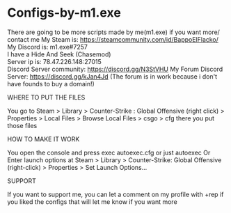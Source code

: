 # Configs-by-m1.exe
There are going to be more scripts made by me(m1.exe) if you want more/ contact me
My Steam is: https://steamcommunity.com/id/BappoElFlacko/           
My Discord is: m1.exe#7257          
I have a Hide And Seek (Chasemod)        
Server ip is: 78.47.226.148:27015           
Discord Server community: https://discord.gg/N3StVHU
My Forum Discord Server: https://discord.gg/kJan4Jd (The forum is in work because i don't have founds to buy a domain!)

WHERE TO PUT THE FILES

You go to Steam > Library > Counter-Strike : Global Offensive (right click) > Properties > Local Files > Browse Local Files > csgo > cfg
there you put those files              

HOW TO MAKE IT WORK

You open the console and press exec autoexec.cfg or just autoexec
Or Enter launch options at Steam > Library > Counter-Strike: Global Offensive (right-click) > Properties > Set Launch Options...


SUPPORT

If you want to support me, you can let a comment on my profile with +rep if you liked the configs
that will let me know if you want more
